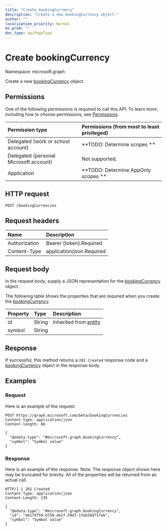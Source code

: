 ```yaml
---
title: "Create bookingCurrency"
description: "Create a new bookingCurrency object."
author: ""
localization_priority: Normal
ms.prod: ""
doc_type: apiPageType
---
```


# Create bookingCurrency

Namespace: microsoft.graph

Create a new [bookingCurrency](../resources/bookingcurrency.md) object.

## Permissions
One of the following permissions is required to call this API. To learn more, including how to choose permissions, see [Permissions](/concepts/permissions-reference.md).

|Permission type|Permissions (from most to least privileged)|
|:---|:---|
|Delegated (work or school account)|**TODO: Determine scopes **|
|Delegated (personal Microsoft account)|Not supported.|
|Application|**TODO: Determine AppOnly scopes **|

## HTTP request
<!-- {
  "blockType": "ignored"
}
-->
``` http
POST /bookingCurrencies
```

## Request headers
|Name|Description|
|:---|:---|
|Authorization|Bearer {token}.Required|
|Content-Type|application/json.Required|

## Request body
In the request body, supply a JSON representation for the [bookingCurrency](../resources/bookingcurrency.md) object.

The following table shows the properties that are required when you create the [bookingCurrency](../resources/bookingcurrency.md).

|Property|Type|Description|
|:---|:---|:---|
|id|String| Inherited from [entity](../resources/entity.md)|
|symbol|String||



## Response
If successful, this method returns a `201 Created` response code and a [bookingCurrency](../resources/bookingcurrency.md) object in the response body.

## Examples

### Request
Here is an example of the request.
<!-- {
  "blockType": "request",
  "name": "create_bookingcurrency_from_bookingcurrencies"
}
-->
``` http
POST https://graph.microsoft.com/beta/bookingCurrencies
Content-type: application/json
Content-length: 86

{
  "@odata.type": "#microsoft.graph.bookingCurrency",
  "symbol": "Symbol value"
}
```

### Response
Here is an example of the response. Note: The response object shown here may be truncated for brevity. All of the properties will be returned from an actual call.
<!-- {
  "blockType": "response",
  "truncated": true,
  "@odata.type": "microsoft.graph.bookingcurrency"
}
-->
``` http
HTTP/1.1 201 Created
Content-Type: application/json
Content-Length: 135

{
  "@odata.type": "#microsoft.graph.bookingCurrency",
  "id": "eb1fd759-d759-eb1f-59d7-1feb59d71feb",
  "symbol": "Symbol value"
}
```

